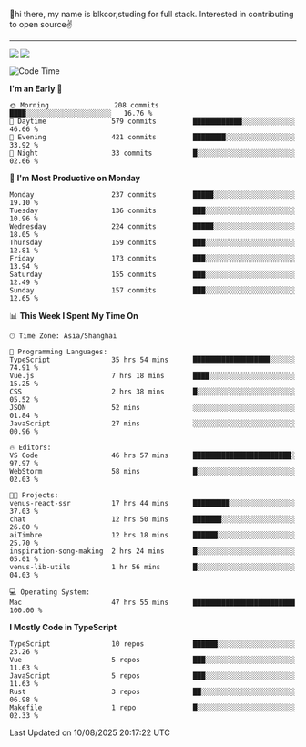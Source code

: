 👋hi there, my name is blkcor,studing for full stack.
Interested in contributing to open source✌️

<hr/>

![](https://github-readme-stats.vercel.app/api?username=blkcor)
<a href="https://github.com/blkcor/github-readme-stats">
    <img align="left" src="https://github-readme-stats.vercel.app/api/top-langs/?username=blkcor&hide=jupyter%20notebook,shaderlab,tex,c%23&langs_count=9" />
</a>


<!--START_SECTION:waka-->
![Code Time](http://img.shields.io/badge/Code%20Time-2%2C379%20hrs%2019%20mins-blue)

**I'm an Early 🐤** 

```text
🌞 Morning                208 commits         ████░░░░░░░░░░░░░░░░░░░░░   16.76 % 
🌆 Daytime                579 commits         ████████████░░░░░░░░░░░░░   46.66 % 
🌃 Evening                421 commits         ████████░░░░░░░░░░░░░░░░░   33.92 % 
🌙 Night                  33 commits          █░░░░░░░░░░░░░░░░░░░░░░░░   02.66 % 
```
📅 **I'm Most Productive on Monday** 

```text
Monday                   237 commits         █████░░░░░░░░░░░░░░░░░░░░   19.10 % 
Tuesday                  136 commits         ███░░░░░░░░░░░░░░░░░░░░░░   10.96 % 
Wednesday                224 commits         █████░░░░░░░░░░░░░░░░░░░░   18.05 % 
Thursday                 159 commits         ███░░░░░░░░░░░░░░░░░░░░░░   12.81 % 
Friday                   173 commits         ███░░░░░░░░░░░░░░░░░░░░░░   13.94 % 
Saturday                 155 commits         ███░░░░░░░░░░░░░░░░░░░░░░   12.49 % 
Sunday                   157 commits         ███░░░░░░░░░░░░░░░░░░░░░░   12.65 % 
```


📊 **This Week I Spent My Time On** 

```text
🕑︎ Time Zone: Asia/Shanghai

💬 Programming Languages: 
TypeScript               35 hrs 54 mins      ███████████████████░░░░░░   74.91 % 
Vue.js                   7 hrs 18 mins       ████░░░░░░░░░░░░░░░░░░░░░   15.25 % 
CSS                      2 hrs 38 mins       █░░░░░░░░░░░░░░░░░░░░░░░░   05.52 % 
JSON                     52 mins             ░░░░░░░░░░░░░░░░░░░░░░░░░   01.84 % 
JavaScript               27 mins             ░░░░░░░░░░░░░░░░░░░░░░░░░   00.96 % 

🔥 Editors: 
VS Code                  46 hrs 57 mins      ████████████████████████░   97.97 % 
WebStorm                 58 mins             █░░░░░░░░░░░░░░░░░░░░░░░░   02.03 % 

🐱‍💻 Projects: 
venus-react-ssr          17 hrs 44 mins      █████████░░░░░░░░░░░░░░░░   37.03 % 
chat                     12 hrs 50 mins      ███████░░░░░░░░░░░░░░░░░░   26.80 % 
aiTimbre                 12 hrs 18 mins      ██████░░░░░░░░░░░░░░░░░░░   25.70 % 
inspiration-song-making  2 hrs 24 mins       █░░░░░░░░░░░░░░░░░░░░░░░░   05.01 % 
venus-lib-utils          1 hr 56 mins        █░░░░░░░░░░░░░░░░░░░░░░░░   04.03 % 

💻 Operating System: 
Mac                      47 hrs 55 mins      █████████████████████████   100.00 % 
```

**I Mostly Code in TypeScript** 

```text
TypeScript               10 repos            ██████░░░░░░░░░░░░░░░░░░░   23.26 % 
Vue                      5 repos             ███░░░░░░░░░░░░░░░░░░░░░░   11.63 % 
JavaScript               5 repos             ███░░░░░░░░░░░░░░░░░░░░░░   11.63 % 
Rust                     3 repos             ██░░░░░░░░░░░░░░░░░░░░░░░   06.98 % 
Makefile                 1 repo              █░░░░░░░░░░░░░░░░░░░░░░░░   02.33 % 
```




 Last Updated on 10/08/2025 20:17:22 UTC
<!--END_SECTION:waka-->


